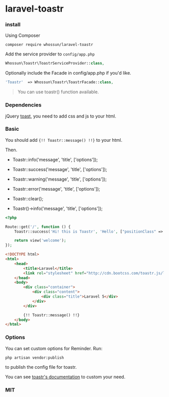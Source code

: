 
# laravel-toastr


### install

Using Composer

    composer require whossun/laravel-toastr

Add the service provider to `config/app.php`

```php
Whossun\Toastr\ToastrServiceProvider::class,
```

Optionally include the Facade in config/app.php if you'd like.

```php
'Toastr'  => Whossun\Toastr\ToastrFacade::class,
```

> You can use toastr() function available.

### Dependencies

jQuery [toast](https://github.com/CodeSeven/toastr), you need to add css and js to your html.

### Basic

You should add `{!! Toastr::message() !!}` to your html.

Then.

* Toastr::info('message', 'title', ['options']);

* Toastr::success('message', 'title', ['options']);

* Toastr::warning('message', 'title', ['options']);

* Toastr::error('message', 'title', ['options']);

* Toastr::clear();

* Toastr()->info('message', 'title', ['options']);

```php
<?php

Route::get('/', function () {
    Toastr::success('Hi! this is Toastr', 'Hello', ["positionClass" => "toast-top-center"]);

    return view('welcome');
});
```

```html
<!DOCTYPE html>
<html>
    <head>
        <title>Laravel</title>
        <link rel="stylesheet" href="http://cdn.bootcss.com/toastr.js/latest/css/toastr.min.css">
    </head>
    <body>
        <div class="container">
            <div class="content">
                <div class="title">Laravel 5</div>
            </div>
        </div>

        {!! Toastr::message() !!}
    </body>
</html>
```


### Options

You can set custom options for Reminder. Run:

    php artisan vendor:publish

to publish the config file for toastr.

You can see [toastr's documentation](http://codeseven.github.io/toastr/demo.html) to custom your need.

### MIT
